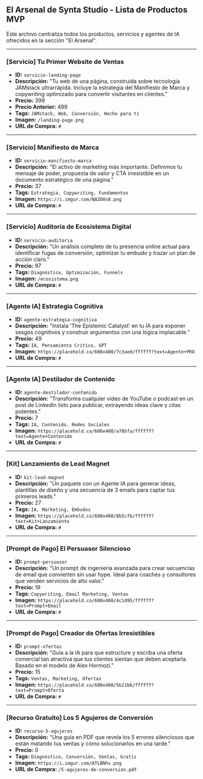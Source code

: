 ## El Arsenal de Synta Studio - Lista de Productos MVP

Este archivo centraliza todos los productos, servicios y agentes de IA ofrecidos en la sección "El Arsenal".

---

### [Servicio] Tu Primer Website de Ventas

- **ID:** `servicio-landing-page`
- **Descripción:** "Tu web de una página, construida sobre tecnología JAMstack ultrarrápida. Incluye la estrategia del Manifiesto de Marca y copywriting optimizado para convertir visitantes en clientes."
- **Precio:** 399
- **Precio Anterior:** 499
- **Tags:** `JAMstack, Web, Conversión, Hecho para ti`
- **Imagen:** `/landing-page.png`
- **URL de Compra:** `#`

---

### [Servicio] Manifiesto de Marca

- **ID:** `servicio-manifiesto-marca`
- **Descripción:** "El activo de marketing más importante. Definimos tu mensaje de poder, propuesta de valor y CTA irresistible en un documento estratégico de una página."
- **Precio:** 37
- **Tags:** `Estrategia, Copywriting, Fundamentos`
- **Imagen:** `https://i.imgur.com/NAZO0s8.png`
- **URL de Compra:** `#`

---

### [Servicio] Auditoría de Ecosistema Digital

- **ID:** `servicio-auditoria`
- **Descripción:** "Un análisis completo de tu presencia online actual para identificar fugas de conversión, optimizar tu embudo y trazar un plan de acción claro."
- **Precio:** 97
- **Tags:** `Diagnóstico, Optimización, Funnels`
- **Imagen:** `/ecosistema.png`
- **URL de Compra:** `#`

---

### [Agente IA] Estrategia Cognitiva

- **ID:** `agente-estrategia-cognitiva`
- **Descripción:** "Instala 'The Epistemic Catalyst' en tu IA para exponer sesgos cognitivos y construir argumentos con una lógica implacable."
- **Precio:** 49
- **Tags:** `IA, Pensamiento Crítico, GPT`
- **Imagen:** `https://placehold.co/600x400/7c3aed/ffffff?text=Agente+PRO`
- **URL de Compra:** `#`

---

### [Agente IA] Destilador de Contenido

- **ID:** `agente-destilador-contenido`
- **Descripción:** "Transforma cualquier video de YouTube o podcast en un post de LinkedIn listo para publicar, extrayendo ideas clave y citas potentes."
- **Precio:** 7
- **Tags:** `IA, Contenido, Redes Sociales`
- **Imagen:** `https://placehold.co/600x400/a78bfa/ffffff?text=Agente+Contenido`
- **URL de Compra:** `#`

---

### [Kit] Lanzamiento de Lead Magnet

- **ID:** `kit-lead-magnet`
- **Descripción:** "Un paquete con un Agente IA para generar ideas, plantillas de diseño y una secuencia de 3 emails para captar tus primeros leads."
- **Precio:** 27
- **Tags:** `IA, Marketing, Embudos`
- **Imagen:** `https://placehold.co/600x400/8b5cf6/ffffff?text=Kit+Lanzamiento`
- **URL de Compra:** `#`

---

### [Prompt de Pago] El Persuasor Silencioso

- **ID:** `prompt-persuasor`
- **Descripción:** "Un prompt de ingeniería avanzada para crear secuencias de email que convierten sin usar hype. Ideal para coaches y consultores que venden servicios de alto valor."
- **Precio:** 19
- **Tags:** `Copywriting, Email Marketing, Ventas`
- **Imagen:** `https://placehold.co/600x400/4c1d95/ffffff?text=Prompt+Email`
- **URL de Compra:** `#`

---

### [Prompt de Pago] Creador de Ofertas Irresistibles

- **ID:** `prompt-ofertas`
- **Descripción:** "Guía a la IA para que estructure y escriba una oferta comercial tan atractiva que tus clientes sientan que deben aceptarla. Basado en el modelo de Alex Hormozi."
- **Precio:** 15
- **Tags:** `Ventas, Marketing, Ofertas`
- **Imagen:** `https://placehold.co/600x400/5b21b6/ffffff?text=Prompt+Oferta`
- **URL de Compra:** `#`

---

### [Recurso Gratuito] Los 5 Agujeros de Conversión

- **ID:** `recurso-5-agujeros`
- **Descripción:** "Una guía en PDF que revela los 5 errores silenciosos que están matando tus ventas y cómo solucionarlos en una tarde."
- **Precio:** 0
- **Tags:** `Diagnóstico, Conversión, Ventas, Gratis`
- **Imagen:** `https://i.imgur.com/ATLBNhv.png`
- **URL de Compra:** `/5-agujeros-de-conversion.pdf`